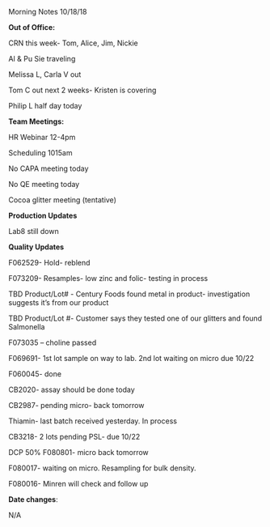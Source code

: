 Morning Notes 10/18/18

**Out of Office:**

CRN this week- Tom, Alice, Jim, Nickie

Al & Pu Sie traveling

Melissa L, Carla V out

Tom C out next 2 weeks- Kristen is covering

Philip L half day today

**Team Meetings:**

HR Webinar 12-4pm

Scheduling 1015am

No CAPA meeting today

No QE meeting today

Cocoa glitter meeting (tentative)

**Production Updates**

Lab8 still down

**Quality Updates**

F062529- Hold- reblend

F073209- Resamples- low zinc and folic- testing in process

TBD Product/Lot\# - Century Foods found metal in product- investigation suggests
it’s from our product

TBD Product/Lot \#- Customer says they tested one of our glitters and found
Salmonella

F073035 – choline passed

F069691- 1st lot sample on way to lab. 2nd lot waiting on micro due 10/22

F060045- done

CB2020- assay should be done today

CB2987- pending micro- back tomorrow

Thiamin- last batch received yesterday. In process

CB3218- 2 lots pending PSL- due 10/22

DCP 50% F080801- micro back tomorrow

F080017- waiting on micro. Resampling for bulk density.

F080016- Minren will check and follow up

**Date changes**:

N/A
